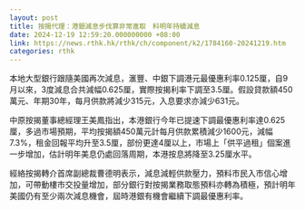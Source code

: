 ```yaml
---
layout: post
title: 按揭代理：港銀減息步伐算非常進取　料明年持續減息
date: 2024-12-19 12:59:20.000000000 +08:00
link: https://news.rthk.hk/rthk/ch/component/k2/1784160-20241219.htm
categories: rthk
---
```


本地大型銀行跟隨美國再次減息，滙豐、中銀下調港元最優惠利率0.125厘，自9月以來，3度減息合共減幅0.625厘，實際按揭利率下調至3.5厘。假設貸款額450萬元、年期30年，每月供款將減少315元，入息要求亦減少631元。

中原按揭董事總經理王美鳳指出，本港銀行今年已提速下調最優惠利率達0.625厘，多過市場預期，平均按揭額450萬元計每月供款累積減少1600元，減幅7.3%，租金回報平均升至3.5厘，部份更達4厘以上，市場上「供平過租」個案進一步增加，估計明年美息仍處回落周期，本港按息將降至3.25厘水平。

經絡按揭轉介首席副總裁曹德明表示，減息減輕供款壓力，預料市民入市信心增加，可帶動樓市交投量增加，部分銀行對按揭業務取態預料亦轉為積極，預計明年美國仍有至少兩次減息機會，屆時港銀有機會繼續下調最優惠利率。
